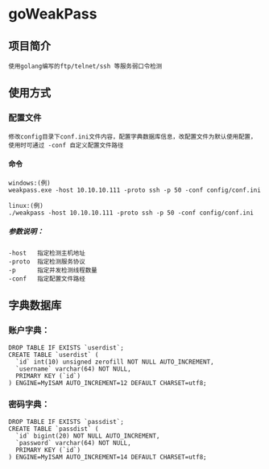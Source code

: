 # goWeakPass
## 项目简介
    使用golang编写的ftp/telnet/ssh 等服务弱口令检测
## 使用方式
### 配置文件
    修改config目录下conf.ini文件内容，配置字典数据库信息，改配置文件为默认使用配置，使用时可通过 -conf 自定义配置文件路径
#### 命令
    windows:(例)
    weakpass.exe -host 10.10.10.111 -proto ssh -p 50 -conf config/conf.ini
    
    linux:(例)
    ./weakpass -host 10.10.10.111 -proto ssh -p 50 -conf config/conf.ini
##### 参数说明：
    -host   指定检测主机地址
    -proto  指定检测服务协议
    -p      指定并发检测线程数量
    -conf   指定配置文件路经
    
## 字典数据库
### 账户字典：
    DROP TABLE IF EXISTS `userdist`;
    CREATE TABLE `userdist` (
      `id` int(10) unsigned zerofill NOT NULL AUTO_INCREMENT,
      `username` varchar(64) NOT NULL,
      PRIMARY KEY (`id`)
    ) ENGINE=MyISAM AUTO_INCREMENT=12 DEFAULT CHARSET=utf8;
    
### 密码字典：
    DROP TABLE IF EXISTS `passdist`;
    CREATE TABLE `passdist` (
      `id` bigint(20) NOT NULL AUTO_INCREMENT,
      `password` varchar(64) NOT NULL,
      PRIMARY KEY (`id`)
    ) ENGINE=MyISAM AUTO_INCREMENT=14 DEFAULT CHARSET=utf8;
 

